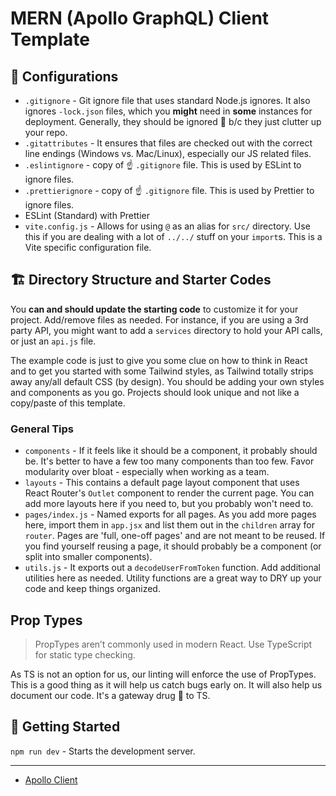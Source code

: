 # MERN (Apollo GraphQL) Client Template

## 🔧 Configurations

- `.gitignore` - Git ignore file that uses standard Node.js ignores. It also ignores `-lock.json` files, which you **might** need in **some** instances for deployment. Generally, they should be ignored 🙈 b/c they just clutter up your repo.
- `.gitattributes` - It ensures that files are checked out with the correct line endings (Windows vs. Mac/Linux), especially our JS related files.
- `.eslintignore` - copy of ☝️ `.gitignore` file. This is used by ESLint to ignore files.
- `.prettierignore` - copy of ☝️ `.gitignore` file. This is used by Prettier to ignore files.
- ESLint (Standard) with Prettier
- `vite.config.js` - Allows for using `@` as an alias for `src/` directory. Use this if you are dealing with a lot of `../../` stuff on your `import`s. This is a Vite specific configuration file.

## 🏗️ Directory Structure and Starter Codes

You **can and should update the starting code** to customize it for your project. Add/remove files as needed. For instance, if you are using a 3rd party API, you might want to add a `services` directory to hold your API calls, or just an `api.js` file.

The example code is just to give you some clue on how to think in React and to get you started with some Tailwind styles, as Tailwind totally strips away any/all default CSS (by design). You should be adding your own styles and components as you go. Projects should look unique and not like a copy/paste of this template.

### General Tips

- `components` - If it feels like it should be a component, it probably should be. It's better to have a few too many components than too few. Favor modularity over bloat - especially when working as a team.
- `layouts` - This contains a default page layout component that uses React Router's `Outlet` component to render the current page. You can add more layouts here if you need to, but you probably won't need to.
- `pages/index.js` - Named exports for all pages. As you add more pages here, import them in `app.jsx` and list them out in the `children` array for `router`. Pages are 'full, one-off pages' and are not meant to be reused. If you find yourself reusing a page, it should probably be a component (or split into smaller components).
- `utils.js` - It exports out a `decodeUserFromToken` function. Add additional utilities here as needed. Utility functions are a great way to DRY up your code and keep things organized.

## Prop Types

> PropTypes aren’t commonly used in modern React. Use TypeScript for static type checking.

As TS is not an option for us, our linting will enforce the use of PropTypes. This is a good thing as it will help us catch bugs early on. It will also help us document our code. It's a gateway drug 💊 to TS.

## 🚀 Getting Started

`npm run dev` - Starts the development server.

---

- [Apollo Client](https://www.apollographql.com/dcdcs/react#recommended-docs)
